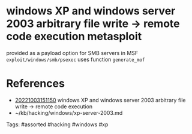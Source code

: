 # windows XP and windows server 2003 arbitrary file write -> remote code execution metasploit
provided as a payload option for SMB servers in MSF `exploit/windows/smb/psexec`
uses function `generate_mof`

# References
- [20221003151150](/zet/20221003151150/README.md) windows XP and windows server 2003 arbitrary file write -> remote code execution
- ~/kb/hacking/windows/xp-server-2003.md

Tags:
    #assorted #hacking #windows #xp
